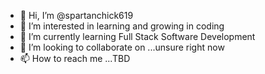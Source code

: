 - 👋 Hi, I’m @spartanchick619
- 👀 I’m interested in learning and growing in coding
- 🌱 I’m currently learning Full Stack Software Development
- 💞️ I’m looking to collaborate on ...unsure right now
- 📫 How to reach me ...TBD

<!---
spartanchick619/spartanchick619 is a ✨ special ✨ repository because its `README.md` (this file) appears on your GitHub profile.
You can click the Preview link to take a look at your changes.
--->
